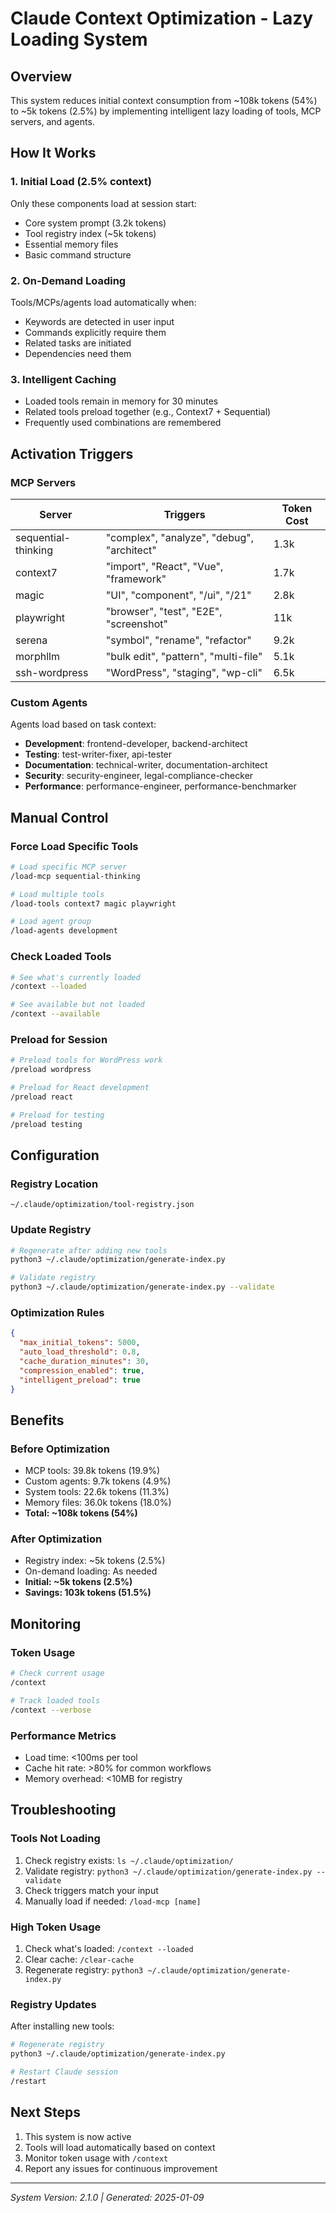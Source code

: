 # Claude Context Optimization - Lazy Loading System

## Overview
This system reduces initial context consumption from ~108k tokens (54%) to ~5k tokens (2.5%) by implementing intelligent lazy loading of tools, MCP servers, and agents.

## How It Works

### 1. Initial Load (2.5% context)
Only these components load at session start:
- Core system prompt (3.2k tokens)
- Tool registry index (~5k tokens)
- Essential memory files
- Basic command structure

### 2. On-Demand Loading
Tools/MCPs/agents load automatically when:
- Keywords are detected in user input
- Commands explicitly require them
- Related tasks are initiated
- Dependencies need them

### 3. Intelligent Caching
- Loaded tools remain in memory for 30 minutes
- Related tools preload together (e.g., Context7 + Sequential)
- Frequently used combinations are remembered

## Activation Triggers

### MCP Servers
| Server | Triggers | Token Cost |
|--------|----------|------------|
| sequential-thinking | "complex", "analyze", "debug", "architect" | 1.3k |
| context7 | "import", "React", "Vue", "framework" | 1.7k |
| magic | "UI", "component", "/ui", "/21" | 2.8k |
| playwright | "browser", "test", "E2E", "screenshot" | 11k |
| serena | "symbol", "rename", "refactor" | 9.2k |
| morphllm | "bulk edit", "pattern", "multi-file" | 5.1k |
| ssh-wordpress | "WordPress", "staging", "wp-cli" | 6.5k |

### Custom Agents
Agents load based on task context:
- **Development**: frontend-developer, backend-architect
- **Testing**: test-writer-fixer, api-tester
- **Documentation**: technical-writer, documentation-architect
- **Security**: security-engineer, legal-compliance-checker
- **Performance**: performance-engineer, performance-benchmarker

## Manual Control

### Force Load Specific Tools
```bash
# Load specific MCP server
/load-mcp sequential-thinking

# Load multiple tools
/load-tools context7 magic playwright

# Load agent group
/load-agents development
```

### Check Loaded Tools
```bash
# See what's currently loaded
/context --loaded

# See available but not loaded
/context --available
```

### Preload for Session
```bash
# Preload tools for WordPress work
/preload wordpress

# Preload for React development
/preload react

# Preload for testing
/preload testing
```

## Configuration

### Registry Location
`~/.claude/optimization/tool-registry.json`

### Update Registry
```bash
# Regenerate after adding new tools
python3 ~/.claude/optimization/generate-index.py

# Validate registry
python3 ~/.claude/optimization/generate-index.py --validate
```

### Optimization Rules
```json
{
  "max_initial_tokens": 5000,
  "auto_load_threshold": 0.8,
  "cache_duration_minutes": 30,
  "compression_enabled": true,
  "intelligent_preload": true
}
```

## Benefits

### Before Optimization
- MCP tools: 39.8k tokens (19.9%)
- Custom agents: 9.7k tokens (4.9%)
- System tools: 22.6k tokens (11.3%)
- Memory files: 36.0k tokens (18.0%)
- **Total: ~108k tokens (54%)**

### After Optimization
- Registry index: ~5k tokens (2.5%)
- On-demand loading: As needed
- **Initial: ~5k tokens (2.5%)**
- **Savings: 103k tokens (51.5%)**

## Monitoring

### Token Usage
```bash
# Check current usage
/context

# Track loaded tools
/context --verbose
```

### Performance Metrics
- Load time: <100ms per tool
- Cache hit rate: >80% for common workflows
- Memory overhead: <10MB for registry

## Troubleshooting

### Tools Not Loading
1. Check registry exists: `ls ~/.claude/optimization/`
2. Validate registry: `python3 ~/.claude/optimization/generate-index.py --validate`
3. Check triggers match your input
4. Manually load if needed: `/load-mcp [name]`

### High Token Usage
1. Check what's loaded: `/context --loaded`
2. Clear cache: `/clear-cache`
3. Regenerate registry: `python3 ~/.claude/optimization/generate-index.py`

### Registry Updates
After installing new tools:
```bash
# Regenerate registry
python3 ~/.claude/optimization/generate-index.py

# Restart Claude session
/restart
```

## Next Steps

1. This system is now active
2. Tools will load automatically based on context
3. Monitor token usage with `/context`
4. Report any issues for continuous improvement

---
*System Version: 2.1.0 | Generated: 2025-01-09*